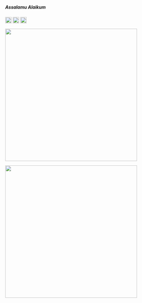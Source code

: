 ##### Assalamu Alaikum
[<img src='https://cdn.jsdelivr.net/npm/simple-icons@3.0.1/icons/linkedin.svg' alt='linkedin' height='20'>]([https://www.linkedin.com/in/afia-parvin-maria-1a9b94223/])  [<img src='https://cdn.jsdelivr.net/npm/simple-icons@3.0.1/icons/facebook.svg' alt='facebook' height='20'>](https://www.facebook.com/profile.php?id=100008783581916)  [<img src='https://cdn.jsdelivr.net/npm/simple-icons@3.0.1/icons/instagram.svg' alt='instagram' height='20'>](https://www.instagram.com/mariamsafa___/) 

<p align="left">
  <img src="https://github-readme-streak-stats.herokuapp.com?user=mariamsafa&theme=dark&hide_border=true&border_radius=12&date_format=M%20j%5B%2C%20Y%5D&card_width=496" width="420"/>
</p>

<p align="left">
  <img src="https://github-readme-stats.vercel.app/api/top-langs/?username=mariamsafa&layout=compact&theme=dark&hide_border=true&hide_title=true" width="420"/>
</p>
